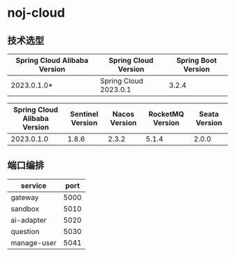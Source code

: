 # noj-cloud

## 技术选型

| Spring Cloud Alibaba Version | 	Spring Cloud Version | 	Spring Boot Version |
|------------------------------|-----------------------|----------------------|
| 2023.0.1.0*                  | Spring Cloud 2023.0.1 | 3.2.4                |

| Spring Cloud Alibaba Version | 	Sentinel Version | 	Nacos Version | 	RocketMQ Version | 	Seata Version |
|------------------------------|-------------------|----------------|-------------------|----------------|
| 2023.0.1.0                   | 	1.8.6            | 	2.3.2	        | 5.1.4             | 	2.0.0         |

## 端口编排

| service     | port |
|-------------|------|
| gateway     | 5000 |
| sandbox     | 5010 |
| ai-adapter  | 5020 |
| question    | 5030 |
| manage-user | 5041 |